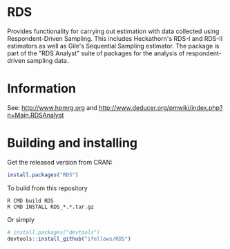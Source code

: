 # RDS
Provides functionality for carrying out estimation with data collected using Respondent-Driven Sampling. This includes Heckathorn's RDS-I and RDS-II estimators as well as Gile's Sequential Sampling estimator. The package is part of the "RDS Analyst" suite of packages for the analysis of respondent-driven sampling data.


# Information

See: http://www.hpmrg.org and http://www.deducer.org/pmwiki/index.php?n=Main.RDSAnalyst


# Building and installing
Get the released version from CRAN:

```R
install.packages("RDS")
```

To build from this repository

```
R CMD build RDS
R CMD INSTALL RDS_*.*.tar.gz
```

Or simply

```R
# install.packages("devtools")
devtools::install_github("ifellows/RDS")
```